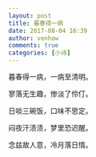 ```yaml
---
layout: post
title: 暮春得一病
date: 2017-08-04 16:39
author: venhow
comments: true
categories: [小诗]
---
```

暮春得一病，一病至清明。

寥落无生趣，惨淡了伶仃。

日啖三碗饭，口味不思定。

闷夜汗渍渍，梦里恐迟醒。

念兹故人意，冷月落日情。
